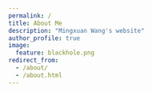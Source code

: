 ```yaml
---
permalink: /
title: About Me
description: "Mingxuan Wang's website"
author_profile: true
image:
  feature: blackhole.png
redirect_from: 
  - /about/
  - /about.html
---
```

